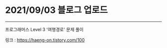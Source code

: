 # 2021/09/03 블로그 업로드
-------------------
프로그래머스 Level 3 '여행경로' 문제 풀이

링크 : https://haeng-on.tistory.com/100
